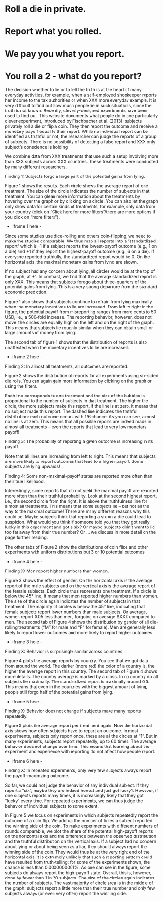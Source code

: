 # Roll a die in private.
# Report what you rolled.
# We pay you what you report.
#
# You roll a 2 - what do you report?

The decision whether to lie or to tell the truth is at the heart of many everyday activities, for example, when a self-employed shopkeeper reports her income to the tax authorities or when XXX more everyday example. It is very difficult to find out how much people lie in such situations, since the truth is not known. Recently, cleverly-designed experiments have been used to find out. This website documents what people do in one particularly clever experiment, introduced by Fischbacher et al. (2013): subjects privately roll a die or flip a coin. They then report the outcome and receive a monetary payoff equal to their report. 
While no individual report can be identified as truthful or not, the researcher can judge the reports of a group of subjects. There is no possibility of detecting a false report and XXX only subject’s conscience is holding 

We combine data from XXX treatments that use such a setup involving more than XXX subjects across XXX countries. These treatments were conducted by many different researchers. 

Finding 1: Subjects forgo a large part of the potential gains from lying.



Figure 1 shows the results. Each circle shows the average report of one treatment. The size of the circle indicates the number of subjects in that treatment. You can glean more information about the treatments by hovering over the graph or by clicking on a circle. You can also let the graph only show data for certain kinds of treatments, for example, only data from your country (click on “Click here for more filters”/there are more options if you click on “more filters”).

- Iframe 1 here -

Since some studies use dice-rolling and others coin-flipping, we need to make the studies comparable. We thus map all reports into a “standardized report” which is -1 if a subject reports the lowest-payoff outcome (e.g., 1 on a die) and +1 if they report the highest-payoff outcome (e.g., 6 on a die). If everyone reported truthfully, the standardized report would be 0. On the horizontal axis, the maximal monetary gains from lying are shown.

If no subject had any concern about lying, all circles would be at the top of the graph, at +1. In contrast, we find that the average standardized report is only XXX. This means that subjects forego about three-quarters of the potential gains from lying. This is a very strong departure from the standard economic prediction. 

Figure 1 also shows that subjects continue to refrain from lying maximally when the monetary incentives to lie are increased. From left to right in the figure, the potential payoff from misreporting ranges from mere cents to 50 USD, i.e., a 500-fold increase. The reporting behavior, however, does not move: the circles are equally high on the left and on the right of the graph. This means that subjects lie roughly similar when they can obtain small or large amounts of money from lying. 

The second tab of figure 1 shows that the distribution of reports is also unaffected when the monetary incentives to lie are increased.

- iframe 2 here -

Finding 2: In almost all treatments, all outcomes are reported. 



Figure 2 shows the distribution of reports for all experiments using six-sided die rolls. You can again gain more information by clicking on the graph or using the filters. 

Each line corresponds to one treatment and the size of the bubbles is proportional to the number of subjects in that treatment. The higher the circle, the more subjects make this report. If the line is at zero, it means that no subject made this report. The dashed line indicates the truthful distribution: each outcome occurs with 1/6 chance. As you can see, almost no line is at zero. This means that all possible reports are indeed made in almost all treatments – even the reports that lead to very low monetary payoff! 


Finding 3: The probability of reporting a given outcome is increasing in its payoff.

Note that all lines are increasing from left to right. This means that subjects are more likely to report outcomes that lead to a higher payoff. Some subjects are lying upwards! 


Finding 4: Some non-maximal-payoff states are reported more often than their true likelihood.


Interestingly, some reports that do not yield the maximal payoff are reported more often than their truthful probability. Look at the second highest report, i.e., the second circle from the right. It is above the truthfulness line for almost all treatments. This means that some subjects lie – but not all the way to the maximal outcome! There are many different reasons why this could be. Maybe subjects think that reporting a six on a die could lead to suspicion. What would you think if someone told you that they got really lucky in this experiment and got a six? Or maybe subjects didn’t want to lie too far away from their true number? Or … we discuss in more detail on the page further reading. 

The other tabs of Figure 2 show the distributions of coin flips and other experiments with uniform distributions but 3 or 10 potential outcomes. 

- iframe 4 here - 


Finding X: Men report higher numbers than women.


Figure 3 shows the effect of gender. On the horizontal axis is the average report of the male subjects and on the vertical axis is the average report of the female subjects. Each circle thus represents one treatment. If a circle is below the 45° line, it means that men reported higher numbers than women. The size of the circle again indicates the number of subjects in that treatment. 
The majority of circles is below the 45° line, indicating that female subjects report lower numbers than male subjects. On average, women report 0.05 less than men, forgoing on average $XXX compared to men. The second tab of Figure 4 shows the distribution by gender of all die-rolling treatments (“M” for male and “F” for female). Men are generally less likely to report lower outcomes and more likely to report higher outcomes.



 - iframe 3 here - 



Finding X: Behavior is surprisingly similar across countries.

Figure 4 plots the average reports by country. You see that we got data from around the world. The darker (more red) the color of a country is, the higher the average report in this country. The second tab of Figure 4 shows more details. The country average is marked by a cross. In no country do all subjects lie maximally. The standardized report is maximally around 0.5. This means that even in the countries with the biggest amount of lying, people still forgo half of the potential gains from lying. 



- iframe 5 here - 

Finding X: Behavior does not change if subjects make many reports repeatedly. 

Figure 5 plots the average report per treatment again. Now the horizontal axis shows how often subjects have to report an outcome. In most experiments, subjects only report once, these are all the circles at “1”. But in many experiments, subjects report repeatedly, up to 60 times. The average behavior does not change over time. This means that learning about the experiment and experience with reporting do not affect how people report. 

- iframe 6 here - 


Finding X: In repeated experiments, only very few subjects always report the payoff-maximzing outcome.

So far, we could not judge the behavior of any individual subject. If they report a “six”, maybe they are indeed honest and just got lucky1. However, if one subjects reports many times, it is increasingly likely that they got “lucky” every time. For repeated experiments, we can thus judge the behavior of individual subjects to some extent. 

In Figure 5 we focus on experiments in which subjects repeatedly report the outcome of a coin flip. We add up the number of times a subject reported the winning side of the coin. To make experiments with different numbers of rounds comparable, we plot the share of the potential high-payoff reports on the horizontal axis and the difference between the observed distribution and the truthful distribution on the vertical axis. If a subject had no concern about lying or about being seen as a liar, they should always report the winning side of the coin. They would thus be at the very right end of the horizontal axis. It is extremely unlikely that such a reporting pattern could have resulted from truth-telling: for some of the experiments shown, the chance is less than 0.0000000001%. 
As one can see in the figure, some subjects do always report the high-payoff state. Overall, this is, however, done by fewer than 1 in 20 subjects. The size of the circles again indicates the number of subjects. The vast majority of circle area is in the middle of the graph: subjects report a little more than their true number and only few subjects always (or even very often) report the winning side. 


